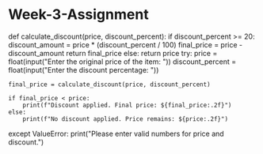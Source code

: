 # Week-3-Assignment
def calculate_discount(price, discount_percent):
    if discount_percent >= 20:
        discount_amount = price * (discount_percent / 100)
        final_price = price - discount_amount
        return final_price
    else:
        return price
try:
    price = float(input("Enter the original price of the item: "))
    discount_percent = float(input("Enter the discount percentage: "))

    final_price = calculate_discount(price, discount_percent)

    if final_price < price:
        print(f"Discount applied. Final price: ${final_price:.2f}")
    else:
        print(f"No discount applied. Price remains: ${price:.2f}")
except ValueError:
    print("Please enter valid numbers for price and discount.")
